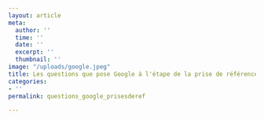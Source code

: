 ```yaml
---
layout: article
meta:
  author: ''
  time: ''
  date: ''
  excerpt: ''
  thumbnail: ''
image: "/uploads/google.jpeg"
title: Les questions que pose Google à l'étape de la prise de références
categories:
- ''
permalink: questions_google_prisesderef

---
```

